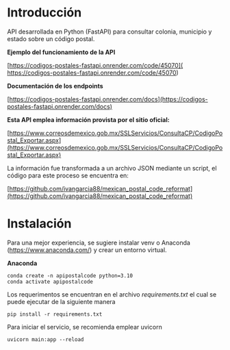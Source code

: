 # Introducción

API desarrollada en Python (FastAPI) para consultar colonia, municipio y estado sobre un código postal.

**Ejemplo del funcionamiento de la API**

[https://codigos-postales-fastapi.onrender.com/code/45070]( https://codigos-postales-fastapi.onrender.com/code/45070)

**Documentación de los endpoints**

[https://codigos-postales-fastapi.onrender.com/docs](https://codigos-postales-fastapi.onrender.com/docs)

**Esta API emplea información provista por el sitio oficial:**

[https://www.correosdemexico.gob.mx/SSLServicios/ConsultaCP/CodigoPostal_Exportar.aspx](https://www.correosdemexico.gob.mx/SSLServicios/ConsultaCP/CodigoPostal_Exportar.aspx)

La información fue transformada a un archivo JSON mediante un script, el código para este proceso se encuentra en: 

[https://github.com/ivangarcia88/mexican_postal_code_reformat](https://github.com/ivangarcia88/mexican_postal_code_reformat)


# Instalación

Para una mejor experiencia, se sugiere instalar venv o Anaconda (https://www.anaconda.com/) y crear un entorno virtual.

**Anaconda**

```plaintext
conda create -n apipostalcode python=3.10
conda activate apipostalcode
```
Los requerimentos se encuentran en el archivo _requirements.txt_ el cual se puede ejecutar de la siguiente manera

```plaintext
pip install -r requirements.txt
```

Para iniciar el servicio, se recomienda emplear uvicorn

```plaintext
uvicorn main:app --reload
```
